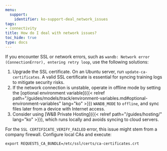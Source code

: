 ```yaml
---
menu:
  support:
    identifier: ko-support-deal_network_issues
tags:
- connectivity
title: How do I deal with network issues?
toc_hide: true
type: docs
---
```


If you encounter SSL or network errors, such as `wandb: Network error (ConnectionError), entering retry loop`, use the following solutions:

1. Upgrade the SSL certificate. On an Ubuntu server, run `update-ca-certificates`. A valid SSL certificate is essential for syncing training logs to mitigate security risks.
2. If the network connection is unstable, operate in offline mode by setting the [optional environment variable]({{< relref path="/guides/models/track/environment-variables.md#optional-environment-variables" lang="ko" >}}) `WANDB_MODE` to `offline`, and sync files later from a device with Internet access.
3. Consider using [W&B Private Hosting]({{< relref path="/guides/hosting/" lang="ko" >}}), which runs locally and avoids syncing to cloud servers.

For the `SSL CERTIFICATE_VERIFY_FAILED` error, this issue might stem from a company firewall. Configure local CAs and execute:

`export REQUESTS_CA_BUNDLE=/etc/ssl/certs/ca-certificates.crt`